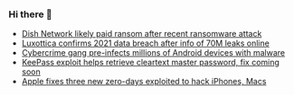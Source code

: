 ### Hi there 👋

<!--START_SECTION:feed-->
* [Dish Network likely paid ransom after recent ransomware attack](https://www.bleepingcomputer.com/news/security/dish-network-likely-paid-ransom-after-recent-ransomware-attack/)
* [Luxottica confirms 2021 data breach after info of 70M leaks online](https://www.bleepingcomputer.com/news/security/luxottica-confirms-2021-data-breach-after-info-of-70m-leaks-online/)
* [Cybercrime gang pre-infects millions of Android devices with malware](https://www.bleepingcomputer.com/news/security/cybercrime-gang-pre-infects-millions-of-android-devices-with-malware/)
* [KeePass exploit helps retrieve cleartext master password, fix coming soon](https://www.bleepingcomputer.com/news/security/keepass-exploit-helps-retrieve-cleartext-master-password-fix-coming-soon/)
* [Apple fixes three new zero-days exploited to hack iPhones, Macs](https://www.bleepingcomputer.com/news/apple/apple-fixes-three-new-zero-days-exploited-to-hack-iphones-macs/)
<!--END_SECTION:feed-->

<!--
**frankenk/frankenk** is a ✨ _special_ ✨ repository because its `README.md` (this file) appears on your GitHub profile.

Here are some ideas to get you started:

- 🔭 I’m currently working on ...
- 🌱 I’m currently learning ...
- 👯 I’m looking to collaborate on ...
- 🤔 I’m looking for help with ...
- 💬 Ask me about ...
- 📫 How to reach me: ...
- 😄 Pronouns: ...
- ⚡ Fun fact: ...
-->



